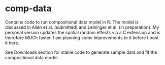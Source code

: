 comp-data
=========

Contains code to run compositional data model in R. The model is discussed in Allen et al. (submitted) and Leininger et al. (in preparation). My personal version updates the spatial random effects via a C extension and is therefore MUCh faster. I am planning some improvements to it before I post it here.

See Downloads section for stable code to generate sample data and fit the compositional data model.